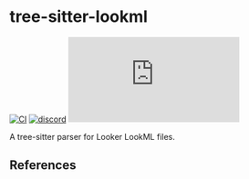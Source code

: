 # tree-sitter-lookml

[![CI][ci]](https://github.com/tree-sitter-grammars/tree-sitter-lookml/actions/workflows/ci.yml)
[![discord][discord]](https://discord.gg/w7nTvsVJhm)
[![matrix][matrix]](https://matrix.to/#/#tree-sitter-chat:matrix.org)
<!-- NOTE: uncomment these if you're publishing packages: -->
<!-- [![npm][npm]](https://www.npmjs.com/package/tree-sitter-PARSER_NAME) -->
<!-- [![crates][crates]](https://crates.io/crates/tree-sitter-PARSER_NAME) -->
<!-- [![pypi][pypi]](https://pypi.org/project/tree-sitter-PARSER_NAME/) -->

A tree-sitter parser for Looker LookML files.

## References

<!-- NOTE: add the grammar's references here -->

[ci]: https://img.shields.io/github/actions/workflow/status/tree-sitter-grammars/tree-sitter-lookml/ci.yml?logo=github&label=CI
[discord]: https://img.shields.io/discord/1063097320771698699?logo=discord&label=discord
[matrix]: https://img.shields.io/matrix/tree-sitter-chat%3Amatrix.org?logo=matrix&label=matrix
<!-- [npm]: https://img.shields.io/npm/v/tree-sitter-PARSER_NAME?logo=npm -->
<!-- [crates]: https://img.shields.io/crates/v/tree-sitter-PARSER_NAME?logo=rust -->
<!-- [pypi]: https://img.shields.io/pypi/v/tree-sitter-PARSER_NAME?logo=pypi&logoColor=ffd242 -->
